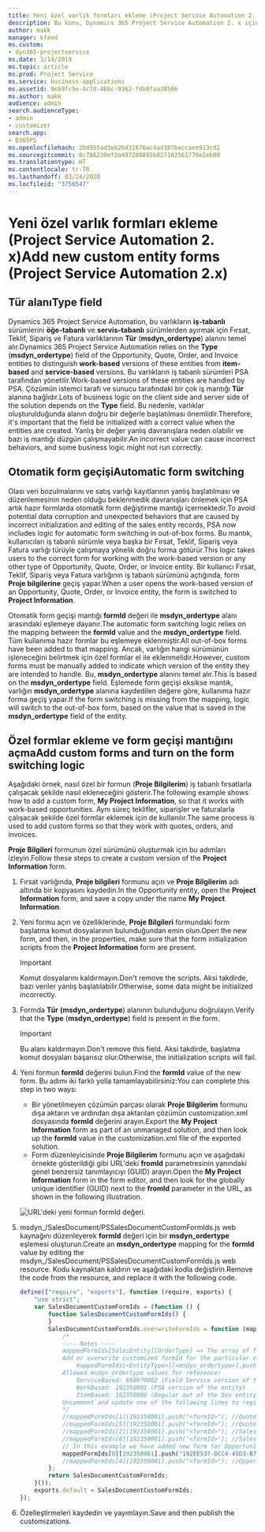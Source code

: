 ```yaml
---
title: Yeni özel varlık formları ekleme (Project Service Automation 2. x)
description: Bu konu, Dynamics 365 Project Service Automation 2. x içindeki fırsatlar, teklifler, siparişler veya faturalar için özel varlık formlarının nasıl ekleneceği hakkında bilgi sağlar.
author: makk
manager: kfend
ms.custom:
- dyn365-projectservice
ms.date: 3/14/2019
ms.topic: article
ms.prod: Project Service
ms.service: business-applications
ms.assetid: 9eb9fc5e-4c7d-466c-9362-fdb0faa30506
ms.author: makk
audience: admin
search.audienceType:
- admin
- customizer
search.app:
- D365PS
ms.openlocfilehash: 2bd955ad3eb26d31676ac4ad387baccaee913cd2
ms.sourcegitcommit: 8c786230ef2a497280885b827162561776e2eb00
ms.translationtype: HT
ms.contentlocale: tr-TR
ms.lasthandoff: 03/24/2020
ms.locfileid: "3756547"
---
```

# <a name="add-new-custom-entity-forms-project-service-automation-2x"></a><span data-ttu-id="b0009-103">Yeni özel varlık formları ekleme (Project Service Automation 2. x)</span><span class="sxs-lookup"><span data-stu-id="b0009-103">Add new custom entity forms (Project Service Automation 2.x)</span></span>

## <a name="type-field"></a><span data-ttu-id="b0009-104">Tür alanı</span><span class="sxs-lookup"><span data-stu-id="b0009-104">Type field</span></span> 

<span data-ttu-id="b0009-105">Dynamics 365 Project Service Automation, bu varlıkların **iş-tabanlı** sürümlerini **öğe-tabanlı** ve **servis-tabanlı** sürümlerden ayırmak için Fırsat, Teklif, Sipariş ve Fatura varlıklarının **Tür** (**msdyn\_ordertype**) alanını temel alır.</span><span class="sxs-lookup"><span data-stu-id="b0009-105">Dynamics 365 Project Service Automation relies on the **Type** (**msdyn\_ordertype**) field of the Opportunity, Quote, Order, and Invoice entities to distinguish **work-based** versions of these entities from **item-based** and **service-based** versions.</span></span> <span data-ttu-id="b0009-106">Bu varlıkların iş tabanlı sürümleri PSA tarafından yönetilir.</span><span class="sxs-lookup"><span data-stu-id="b0009-106">Work-based versions of these entities are handled by PSA.</span></span> <span data-ttu-id="b0009-107">Çözümün istemci tarafı ve sunucu tarafındaki bir çok iş mantığı **Tür** alanına bağlıdır.</span><span class="sxs-lookup"><span data-stu-id="b0009-107">Lots of business logic on the client side and server side of the solution depends on the **Type** field.</span></span> <span data-ttu-id="b0009-108">Bu nedenle, varlıklar oluşturulduğunda alanın doğru bir değerle başlatılması önemlidir.</span><span class="sxs-lookup"><span data-stu-id="b0009-108">Therefore, it's important that the field be initialized with a correct value when the entities are created.</span></span> <span data-ttu-id="b0009-109">Yanlış bir değer yanlış davranışlara neden olabilir ve bazı iş mantığı düzgün çalışmayabilir.</span><span class="sxs-lookup"><span data-stu-id="b0009-109">An incorrect value can cause incorrect behaviors, and some business logic might not run correctly.</span></span>

## <a name="automatic-form-switching"></a><span data-ttu-id="b0009-110">Otomatik form geçişi</span><span class="sxs-lookup"><span data-stu-id="b0009-110">Automatic form switching</span></span>

<span data-ttu-id="b0009-111">Olası veri bozulmalarını ve satış varlığı kayıtlarının yanlış başlatılması ve düzenlemesinin neden olduğu beklenmedik davranışları önlemek için PSA artık hazır formlarda otomatik form değiştirme mantığı içermektedir.</span><span class="sxs-lookup"><span data-stu-id="b0009-111">To avoid potential data corruption and unexpected behaviors that are caused by incorrect initialization and editing of the sales entity records, PSA now includes logic for automatic form switching in out-of-box forms.</span></span> <span data-ttu-id="b0009-112">Bu mantık, kullanıcıları iş tabanlı sürümle veya başka bir Fırsat, Teklif, Sipariş veya Fatura varlığı türüyle çalışmaya yönelik doğru forma götürür.</span><span class="sxs-lookup"><span data-stu-id="b0009-112">This logic takes users to the correct form for working with the work-based version or any other type of Opportunity, Quote, Order, or Invoice entity.</span></span> <span data-ttu-id="b0009-113">Bir kullanıcı Fırsat, Teklif, Sipariş veya Fatura varlığının iş tabanlı sürümünü açtığında, form **Proje bilgilerine** geçiş yapar.</span><span class="sxs-lookup"><span data-stu-id="b0009-113">When a user opens the work-based version of an Opportunity, Quote, Order, or Invoice entity, the form is switched to **Project Information**.</span></span>

<span data-ttu-id="b0009-114">Otomatik form geçişi mantığı **formId** değeri ile **msdyn\_ordertype** alanı arasındaki eşlemeye dayanır.</span><span class="sxs-lookup"><span data-stu-id="b0009-114">The automatic form switching logic relies on the mapping between the **formId** value and the **msdyn\_ordertype** field.</span></span> <span data-ttu-id="b0009-115">Tüm kullanıma hazır formlar bu eşlemeye eklenmiştir.</span><span class="sxs-lookup"><span data-stu-id="b0009-115">All out-of-box forms have been added to that mapping.</span></span> <span data-ttu-id="b0009-116">Ancak, varlığın hangi sürümünün işleneceğini belirtmek için özel formlar el ile eklenmelidir.</span><span class="sxs-lookup"><span data-stu-id="b0009-116">However, custom forms must be manually added to indicate which version of the entity they are intended to handle.</span></span> <span data-ttu-id="b0009-117">Bu, **msdyn\_ordertype** alanını temel alır.</span><span class="sxs-lookup"><span data-stu-id="b0009-117">This is based on the **msdyn\_ordertype** field.</span></span> <span data-ttu-id="b0009-118">Eşlemede form geçişi eksikse mantık, varlığın **msdyn\_ordertype** alanına kaydedilen değere göre, kullanıma hazır forma geçiş yapar.</span><span class="sxs-lookup"><span data-stu-id="b0009-118">If the form switching is missing from the mapping, logic will switch to the out-of-box form, based on the value that is saved in the **msdyn\_ordertype** field of the entity.</span></span>

## <a name="add-custom-forms-and-turn-on-the-form-switching-logic"></a><span data-ttu-id="b0009-119">Özel formlar ekleme ve form geçişi mantığını açma</span><span class="sxs-lookup"><span data-stu-id="b0009-119">Add custom forms and turn on the form switching logic</span></span>

<span data-ttu-id="b0009-120">Aşağıdaki örnek, nasıl özel bir formun (**Proje Bilgilerim**) iş tabanlı fırsatlarla çalışacak şekilde nasıl ekleneceğini gösterir.</span><span class="sxs-lookup"><span data-stu-id="b0009-120">The following example shows how to add a custom form, **My Project Information**, so that it works with work-based opportunities.</span></span> <span data-ttu-id="b0009-121">Aynı süreç teklifler, siparişler ve faturalarla çalışacak şekilde özel formlar eklemek için de kullanılır.</span><span class="sxs-lookup"><span data-stu-id="b0009-121">The same process is used to add custom forms so that they work with quotes, orders, and invoices.</span></span>

<span data-ttu-id="b0009-122">**Proje Bilgileri** formunun özel sürümünü oluşturmak için bu adımları izleyin.</span><span class="sxs-lookup"><span data-stu-id="b0009-122">Follow these steps to create a custom version of the **Project Information** form.</span></span>

1. <span data-ttu-id="b0009-123">Fırsat varlığında, **Proje bilgileri** formunu açın ve **Proje Bilgilerim** adı altında bir kopyasını kaydedin.</span><span class="sxs-lookup"><span data-stu-id="b0009-123">In the Opportunity entity, open the **Project Information** form, and save a copy under the name **My Project Information**.</span></span>
2. <span data-ttu-id="b0009-124">Yeni formu açın ve özelliklerinde, **Proje Bilgileri** formundaki form başlatma komut dosyalarının bulunduğundan emin olun.</span><span class="sxs-lookup"><span data-stu-id="b0009-124">Open the new form, and then, in the properties, make sure that the form initialization scripts from the **Project Information** form are present.</span></span> 

    > [!IMPORTANT]
    > <span data-ttu-id="b0009-125">Komut dosyalarını kaldırmayın.</span><span class="sxs-lookup"><span data-stu-id="b0009-125">Don't remove the scripts.</span></span> <span data-ttu-id="b0009-126">Aksi takdirde, bazı veriler yanlış başlatılabilir.</span><span class="sxs-lookup"><span data-stu-id="b0009-126">Otherwise, some data might be initialized incorrectly.</span></span>

3. <span data-ttu-id="b0009-127">Formda **Tür** **(msdyn\_ordertype**) alanının bulunduğunu doğrulayın.</span><span class="sxs-lookup"><span data-stu-id="b0009-127">Verify that the **Type** (**msdyn\_ordertype**) field is present in the form.</span></span> 

    > [!IMPORTANT]
    > <span data-ttu-id="b0009-128">Bu alanı kaldırmayın.</span><span class="sxs-lookup"><span data-stu-id="b0009-128">Don't remove this field.</span></span> <span data-ttu-id="b0009-129">Aksi takdirde, başlatma komut dosyaları başarısız olur.</span><span class="sxs-lookup"><span data-stu-id="b0009-129">Otherwise, the initialization scripts will fail.</span></span>

4. <span data-ttu-id="b0009-130">Yeni formun **formId** değerini bulun.</span><span class="sxs-lookup"><span data-stu-id="b0009-130">Find the **formId** value of the new form.</span></span> <span data-ttu-id="b0009-131">Bu adımı iki farklı yolla tamamlayabilirsiniz:</span><span class="sxs-lookup"><span data-stu-id="b0009-131">You can complete this step in two ways:</span></span>

    - <span data-ttu-id="b0009-132">Bir yönetilmeyen çözümün parçası olarak **Proje Bilgilerim** formunu dışa aktarın ve ardından dışa aktarılan çözümün customization.xml dosyasında **formId** değerini arayın.</span><span class="sxs-lookup"><span data-stu-id="b0009-132">Export the **My Project Information** form as part of an unmanaged solution, and then look up the **formId** value in the customization.xml file of the exported solution.</span></span>
    - <span data-ttu-id="b0009-133">Form düzenleyicisinde **Proje Bilgilerim** formunu açın ve aşağıdaki örnekte gösterildiği gibi URL'deki **fromId** parametresinin yanındaki genel benzersiz tanımlayıcıyı (GUID) arayın.</span><span class="sxs-lookup"><span data-stu-id="b0009-133">Open the **My Project Information** form in the form editor, and then look for the globally unique identifier (GUID) next to the **fromId** parameter in the URL, as shown in the following illustration.</span></span>

    ![URL'deki yeni formun formId değeri.](media/how-to-add-custom-forms-in-v2.0.png)

5. <span data-ttu-id="b0009-135">msdyn\_/SalesDocument/PSSalesDocumentCustomFormIds.js web kaynağını düzenleyerek **formId** değeri için bir **msdyn\_ordertype** eşlemesi oluşturun.</span><span class="sxs-lookup"><span data-stu-id="b0009-135">Create an **msdyn\_ordertype** mapping for the **formId** value by editing the msdyn\_/SalesDocument/PSSalesDocumentCustomFormIds.js web resource.</span></span> <span data-ttu-id="b0009-136">Kodu kaynaktan kaldırın ve aşağıdaki kodla değiştirin.</span><span class="sxs-lookup"><span data-stu-id="b0009-136">Remove the code from the resource, and replace it with the following code.</span></span>

    ```javascript
    define(["require", "exports"], function (require, exports) {
        "use strict";
        var SalesDocumentCustomFormIds = (function () {
            function SalesDocumentCustomFormIds() {
            }
            SalesDocumentCustomFormIds.overwriteFormIds = function (mappedFormIds) {
                /*
                ---- Notes ----
                mappedFormIds[SalesEntity][OrderType] => The array of forms IDs that support particular entity and order type
                Add or overwrite customized formId for the particular entity and order type by calling:
                    mappedFormIds[<EntityType>][<msdyn_ordertype>].push("<formId>");
                Allowed msdyn_ordertype values for reference:
                    ServiceBased: 690970002 (Field Service version of the entity)
                    WorkBased: 192350001 (PSA version of the entity)
                    ItemBased: 192350000 (Regular out of the box entity)
                Uncomment and update one of the following lines to register custom PSA form for required entity:
                */      
                //mappedFormIds[1][192350001].push("<formId>"); //Quote
                //mappedFormIds[5][192350001].push("<formId>"); //Quote Line
                //mappedFormIds[2][192350001].push("<formId>"); //Sales Order
                //mappedFormIds[6][192350001].push("<formId>"); //Sales Order Line
                // In this example we have added new form for Opportunity
                mappedFormIds[0][192350001].push("192EE537-DCC4-45D3-B7AF-EA694B9113D2"); //Opportunity
                //mappedFormIds[4][192350001].push("<formId>"); //Opportunity Line
            };
            return SalesDocumentCustomFormIds;
        }());
        exports.default = SalesDocumentCustomFormIds;
    });
    ```

6. <span data-ttu-id="b0009-137">Özelleştirmeleri kaydedin ve yayımlayın.</span><span class="sxs-lookup"><span data-stu-id="b0009-137">Save and then publish the customizations.</span></span>
